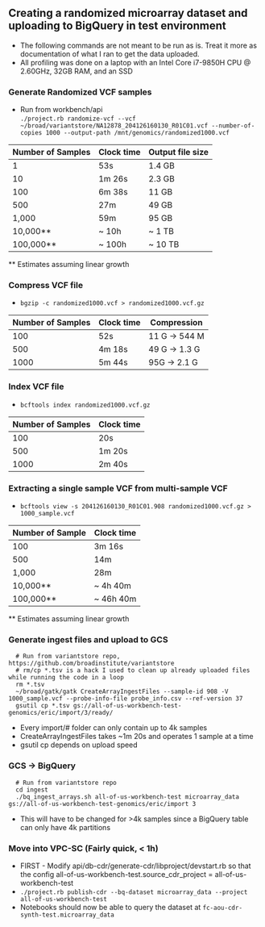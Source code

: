 ## Creating a randomized microarray dataset and uploading to BigQuery in test environment
- The following commands are not meant to be run as is. Treat it more as documentation of what I ran to get the data uploaded.
- All profiling was done on a laptop with an Intel Core i7-9850H CPU @ 2.60GHz, 32GB RAM, and an SSD
### Generate Randomized VCF samples
- Run from workbench/api  
`./project.rb randomize-vcf --vcf ~/broad/variantstore/NA12878_204126160130_R01C01.vcf --number-of-copies 1000 --output-path /mnt/genomics/randomized1000.vcf`

| Number of Samples | Clock time | Output file size |
| ----------------  | ---------- | ---------------- |
|1 | 53s | 1.4 GB |
|10|1m 26s|2.3 GB|
|100|6m 38s| 11 GB|
|500|27m|49 GB|
|1,000|59m|95 GB|
|10,000**|~ 10h|~ 1 TB|
|100,000**|~ 100h|~ 10 TB|
** Estimates assuming linear growth

### Compress VCF file 
- `bgzip -c randomized1000.vcf > randomized1000.vcf.gz`

| Number of Samples | Clock time | Compression |
| ----------------- | ---------- | ----------- |
|100|52s|11 G -> 544 M|
|500|4m 18s|49 G -> 1.3 G|
|1000|5m 44s|95G -> 2.1 G|

### Index VCF file
- `bcftools index randomized1000.vcf.gz`

| Number of Samples | Clock time |
| ----------------- | ---------- |
|100|20s|
|500|1m 20s|
|1000|2m 40s|

### Extracting a single sample VCF from multi-sample VCF
- `bcftools view -s 204126160130_R01C01.908 randomized1000.vcf.gz > 1000_sample.vcf`

| Number of Sample | Clock time |
| ---------------  | ---------- |
|100|3m 16s|
|500|14m|
|1,000|28m|
|10,000**|~ 4h 40m|
|100,000**|~ 46h 40m|
** Estimates assuming linear growth

### Generate ingest files and upload to GCS
```
  # Run from variantstore repo, https://github.com/broadinstitute/variantstore
  # rm/cp *.tsv is a hack I used to clean up already uploaded files while running the code in a loop
  rm *.tsv
  ~/broad/gatk/gatk CreateArrayIngestFiles --sample-id 908 -V 1000_sample.vcf --probe-info-file probe_info.csv --ref-version 37
  gsutil cp *.tsv gs://all-of-us-workbench-test-genomics/eric/import/3/ready/
```
- Every import/# folder can only contain up to 4k samples
- CreateArrayIngestFiles takes ~1m 20s and operates 1 sample at a time
- gsutil cp depends on upload speed


### GCS -> BigQuery 
```
  # Run from variantstore repo
  cd ingest
  ./bq_ingest_arrays.sh all-of-us-workbench-test microarray_data gs://all-of-us-workbench-test-genomics/eric/import 3
```
- This will have to be changed for >4k samples since a BigQuery table can only have 4k partitions

### Move into VPC-SC (Fairly quick, < 1h)
- FIRST - Modify api/db-cdr/generate-cdr/libproject/devstart.rb so that the config all-of-us-workbench-test.source_cdr_project = all-of-us-workbench-test
- `./project.rb publish-cdr --bq-dataset microarray_data --project all-of-us-workbench-test`
- Notebooks should now be able to query the dataset at `fc-aou-cdr-synth-test.microarray_data`
